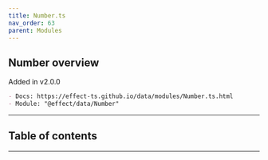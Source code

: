 ```yaml
---
title: Number.ts
nav_order: 63
parent: Modules
---
```


## Number overview

Added in v2.0.0

```md
- Docs: https://effect-ts.github.io/data/modules/Number.ts.html
- Module: "@effect/data/Number"
```

---

<h2 class="text-delta">Table of contents</h2>

---

